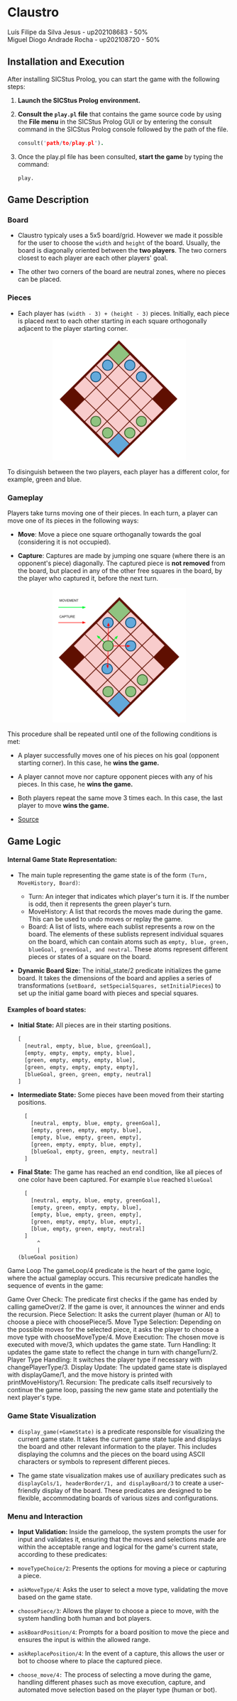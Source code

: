 # Claustro

Luís Filipe da Silva Jesus - up202108683 - 50%
<br>
Miguel Diogo Andrade Rocha - up202108720 - 50%

## Installation and Execution

After installing SICStus Prolog, you can start the game with the following steps:

1. **Launch the SICStus Prolog environment.**
2. **Consult the `play.pl` file** that contains the game source code by using the **File menu** in the SICStus Prolog GUI or by entering the consult command in the SICStus Prolog console followed by the path of the file.

   ```prolog
   consult('path/to/play.pl').
   ```
3. Once the play.pl file has been consulted, **start the game** by typing the command:
      ```
      play.
      ```



## Game Description

### Board

- Claustro typicaly uses a 5x5 board/grid. However we made it possible for the user to choose the `width` and `height` of the board. Usually, the board is diagonally oriented between the **two players**. The two corners closest to each player are each other players' goal. 

- The other two corners of the board are neutral zones, where no pieces can be placed.


### Pieces

- Each player has `(width - 3) + (height - 3)` pieces. Initially, each piece is placed next to each other starting in each square orthogonally adjacent to the player starting corner.

<p align="center">
  <img src="assets/board.png" width="300" title="Claustro Initial Board">
</p>

To disinguish between the two players, each player has a different color, for example, green and blue.

### Gameplay

Players take turns moving one of their pieces. In each turn, a player can move one of its pieces in the following ways:

- **Move**: Move a piece one square orthoganally towards the goal (considering it is not occupied).

- **Capture**: Captures are made by jumping one square (where there is an opponent's piece) diagonally. The captured piece is **not removed** from the board, but placed in any of the other free squares in the board, by the player who captured it, before the next turn.

<p align="center">
  <img src="assets/gameplay.png" width="300" title="Claustro Gameplay">
</p>

This procedure shall be repeated until one of the following conditions is met:
- A player successfully moves one of his pieces on his goal (opponent starting corner). In this case, he **wins the game.**

- A player cannot move nor capture opponent pieces with any of his pieces. In this case, he **wins the game.**

- Both players repeat the same move 3 times each. In this case, the last player to move **wins the game.**


- [Source](https://boardgamegeek.com/boardgame/391334/claustro)


## Game Logic

#### Internal Game State Representation:
- The main tuple representing the game state is of the form `(Turn, MoveHistory, Board)`:

  - Turn: An integer that indicates which player's turn it is. If the number is odd, then it represents the green player's turn.
  - MoveHistory: A list that records the moves made during the game. This can be used to undo moves or replay the game.
  - Board: A list of lists, where each sublist represents a row on the board. The elements of these sublists represent individual squares on the board, which can contain atoms such as `empty, blue, green, blueGoal, greenGoal, and neutral`. These atoms represent different pieces or states of a square on the board.

- **Dynamic Board Size:** The initial_state/2 predicate initializes the game board. It takes the dimensions of the board and applies a series of transformations (`setBoard, setSpecialSquares, setInitialPieces`) to set up the initial game board with pieces and special squares.

#### Examples of board states:

- **Initial State:** All pieces are in their starting positions.
  ```
  [
    [neutral, empty, blue, blue, greenGoal],
    [empty, empty, empty, empty, blue],
    [green, empty, empty, empty, blue],
    [green, empty, empty, empty, empty],
    [blueGoal, green, green, empty, neutral]
  ]
  ```

- **Intermediate State:** Some pieces have been moved from their starting positions.
  ```
    [
      [neutral, empty, blue, empty, greenGoal],
      [empty, green, empty, empty, blue],
      [empty, blue, empty, green, empty],
      [green, empty, empty, blue, empty],
      [blueGoal, empty, green, empty, neutral]
    ]
    ```

- **Final State:** The game has reached an end condition, like all pieces of one color have been captured. For example `blue` reached `blueGoal`
  ```
    [
      [neutral, empty, blue, empty, greenGoal],
      [empty, green, empty, empty, blue],
      [empty, blue, empty, green, empty],
      [green, empty, empty, blue, empty],
      [blue, empty, green, empty, neutral]
    ]
        ^
        |
  (blueGoal position)
    ```



Game Loop
The gameLoop/4 predicate is the heart of the game logic, where the actual gameplay occurs. This recursive predicate handles the sequence of events in the game:

Game Over Check: The predicate first checks if the game has ended by calling gameOver/2. If the game is over, it announces the winner and ends the recursion.
Piece Selection: It asks the current player (human or AI) to choose a piece with choosePiece/5.
Move Type Selection: Depending on the possible moves for the selected piece, it asks the player to choose a move type with chooseMoveType/4.
Move Execution: The chosen move is executed with move/3, which updates the game state.
Turn Handling: It updates the game state to reflect the change in turn with changeTurn/2.
Player Type Handling: It switches the player type if necessary with changePlayerType/3.
Display Update: The updated game state is displayed with displayGame/1, and the move history is printed with printMoveHistory/1.
Recursion: The predicate calls itself recursively to continue the game loop, passing the new game state and potentially the next player's type.



### Game State Visualization
- `display_game(+GameState)` is a predicate responsible for visualizing the current game state. It takes the current game state tuple and displays the board and other relevant information to the player. This includes displaying the columns and the pieces on the board using ASCII characters or symbols to represent different pieces.

- The game state visualization makes use of auxiliary predicates such as `displayCols/1, headerBorder/1, and displayBoard/3` to create a user-friendly display of the board. These predicates are designed to be flexible, accommodating boards of various sizes and configurations.


### Menu and Interaction

- **Input Validation:** Inside the gameloop, the system prompts the user for input and validates it, ensuring that the moves and selections made are within the acceptable range and logical for the game's current state, according to these predicates:

- `moveTypeChoice/2`: Presents the options for moving a piece or capturing a piece.
- `askMoveType/4`: Asks the user to select a move type, validating the move based on the game state.
- `choosePiece/3`: Allows the player to choose a piece to move, with the system handling both human and bot players.
- `askBoardPosition/4`: Prompts for a board position to move the piece and ensures the input is within the allowed range.
- `askReplacePosition/4`: In the event of a capture, this allows the user or bot to choose where to place the captured piece.
- `choose_move/4:` The process of selecting a move during the game, handling different phases such as move execution, capture, and automated move selection based on the player type (human or bot).




